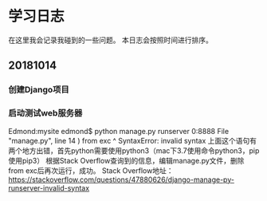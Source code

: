 # 学习日志
在这里我会记录我碰到的一些问题。
本日志会按照时间进行排序。
## 20181014
### 创建Django项目

### 启动测试web服务器
Edmond:mysite edmond$ python manage.py runserver 0:8888
  File "manage.py", line 14
    ) from exc
         ^
SyntaxError: invalid syntax
上面这个语句有两个地方出错，首先python需要使用python3（mac下3.7使用命令python3，pip使用pip3）
根据Stack Overflow查询到的信息，编辑manage.py文件，删除from exc后再次运行，成功。
Stack Overflow地址：https://stackoverflow.com/questions/47880626/django-manage-py-runserver-invalid-syntax

